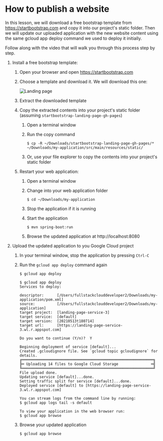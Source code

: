 # How to publish a website

In this lesson, we will download a free bootstrap template from https://startbootstrap.com and copy it into our project's static folder. Then we will update our uploaded application with the new website content using the same gcloud app deploy command we used to deploy it initially.

Follow along with the video that will walk you through this process step by step.

1. Install a free bootstrap template:

    1. Open your browser and open https://startbootstrap.com

    1. Choose a template and download it. We will download this one:

        ![Landing page](/img/landing-page.jpeg)

    1. Extract the downloaded template

    1. Copy the extracted contents into your project's static folder (assuming `startbootstrap-landing-page-gh-pages`)

        1. Open a terminal window

        1. Run the copy command

            ```text
            $ cp -R ~/Downloads/startbootstrap-landing-page-gh-pages/* ~/Downloads/my-application/src/main/resources/static/
            ```

        1. Or, use your file explorer to copy the contents into your project's static folder
    
    1. Restart your web application:

        1. Open a terminal window

        1. Change into your web application folder

            ```text
            $ cd ~/Downloads/my-application
            ```

        1. Stop the application if it is running

        1. Start the application

            ```text
            $ mvn spring-boot:run
            ```
        
        1. Browse the updated application at http://localhost:8080

1. Upload the updated application to you Google Cloud project

    1. In your terminal window, stop the application by pressing `Ctrl-C`

    1. Run the `gcloud app deploy` command again

        ```text
        $ gcloud app deploy
        ```

        ```text
        $ gcloud app deploy
        Services to deploy:

        descriptor:      [/Users/fullstackclouddeveloper2/Downloads/my-application/pom.xml]
        source:          [/Users/fullstackclouddeveloper2/Downloads/my-application]
        target project:  [landing-page-service-3]
        target service:  [default]
        target version:  [20210513t180714]
        target url:      [https://landing-page-service-3.wl.r.appspot.com]

        Do you want to continue (Y/n)?  Y

        Beginning deployment of service [default]...
        Created .gcloudignore file. See `gcloud topic gcloudignore` for details.
        ╔════════════════════════════════════════════════════════════╗
        ╠═ Uploading 14 files to Google Cloud Storage               ═╣
        ╚════════════════════════════════════════════════════════════╝
        File upload done.
        Updating service [default]...done.
        Setting traffic split for service [default]...done.
        Deployed service [default] to [https://landing-page-service-3.wl.r.appspot.com]

        You can stream logs from the command line by running:
        $ gcloud app logs tail -s default

        To view your application in the web browser run:
        $ gcloud app browse
        ```

    1. Browse your updated application

        ```text
        $ gcloud app browse
        ```
